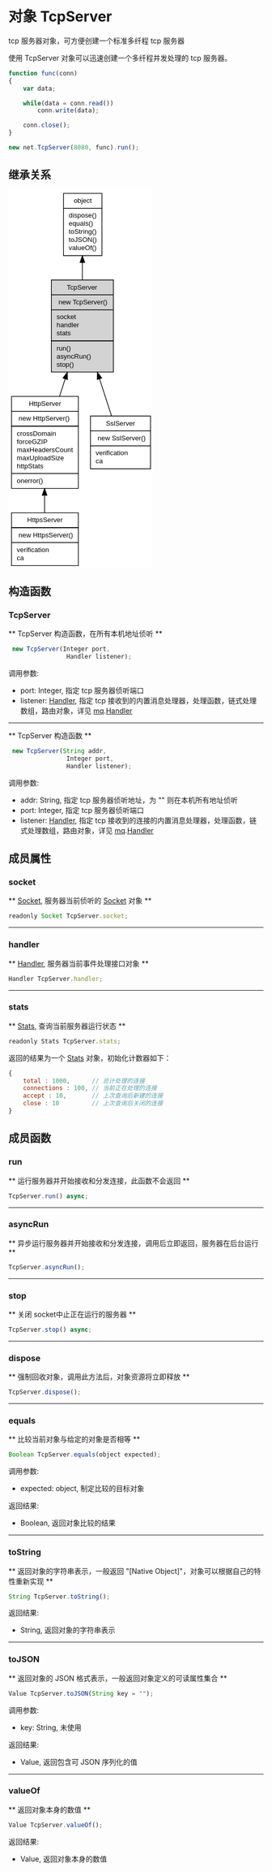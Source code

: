 # 对象 TcpServer
tcp 服务器对象，可方便创建一个标准多纤程 tcp 服务器

使用 TcpServer 对象可以迅速创建一个多纤程并发处理的 tcp 服务器。
```JavaScript
function func(conn)
{
    var data;

    while(data = conn.read())
        conn.write(data);

    conn.close();
}

new net.TcpServer(8080, func).run();
```

## 继承关系
<div class="inherits"><svg width="214pt" height="558pt" viewBox="0.00 0.00 214.00 558.00" xmlns="http://www.w3.org/2000/svg" xmlns:xlink="http://www.w3.org/1999/xlink">
<g id="graph0" class="graph" transform="scale(1 1) rotate(0) translate(4 554)">
<title>%0</title>
<polygon fill="#ffffff" stroke="transparent" points="-4,4 -4,-554 210,-554 210,4 -4,4"/>
<!-- object -->
<g id="node1" class="node">
<title>object</title>
<g id="a_node1"><a xlink:href="object.md" xlink:title="object">
<polygon fill="#ffffff" stroke="transparent" points="77,-458 77,-550 134,-550 134,-458 77,-458"/>
<polygon fill="none" stroke="#000000" points="77.5,-528 77.5,-550 134.5,-550 134.5,-528 77.5,-528"/>
<text text-anchor="start" x="92.6625" y="-536" font-family="Helvetica,sans-Serif" font-size="10.00" fill="#000000">object</text>
<polygon fill="none" stroke="#000000" points="77.5,-458 77.5,-528 134.5,-528 134.5,-458 77.5,-458"/>
<text text-anchor="start" x="82.5" y="-514" font-family="Helvetica,sans-Serif" font-size="10.00" fill="#000000"> dispose()</text>
<text text-anchor="start" x="82.5" y="-502" font-family="Helvetica,sans-Serif" font-size="10.00" fill="#000000"> equals()</text>
<text text-anchor="start" x="82.5" y="-490" font-family="Helvetica,sans-Serif" font-size="10.00" fill="#000000"> toString()</text>
<text text-anchor="start" x="82.5" y="-478" font-family="Helvetica,sans-Serif" font-size="10.00" fill="#000000"> toJSON()</text>
<text text-anchor="start" x="82.5" y="-466" font-family="Helvetica,sans-Serif" font-size="10.00" fill="#000000"> valueOf()</text>
</a>
</g>
</g>
<!-- TcpServer -->
<g id="node2" class="node">
<title>TcpServer</title>
<g id="a_node2"><a xlink:title="TcpServer">
<polygon fill="#d3d3d3" stroke="transparent" points="59.5,-286 59.5,-422 151.5,-422 151.5,-286 59.5,-286"/>
<polygon fill="none" stroke="#000000" points="59.5,-400 59.5,-422 151.5,-422 151.5,-400 59.5,-400"/>
<text text-anchor="start" x="82.4435" y="-408" font-family="Helvetica,sans-Serif" font-size="10.00" fill="#000000">TcpServer</text>
<polygon fill="none" stroke="#000000" points="59.5,-378 59.5,-400 151.5,-400 151.5,-378 59.5,-378"/>
<text text-anchor="start" x="64.5" y="-386" font-family="Helvetica,sans-Serif" font-size="10.00" fill="#000000">  new TcpServer()</text>
<polygon fill="none" stroke="#000000" points="59.5,-332 59.5,-378 151.5,-378 151.5,-332 59.5,-332"/>
<text text-anchor="start" x="64.5" y="-364" font-family="Helvetica,sans-Serif" font-size="10.00" fill="#000000"> socket</text>
<text text-anchor="start" x="64.5" y="-352" font-family="Helvetica,sans-Serif" font-size="10.00" fill="#000000"> handler</text>
<text text-anchor="start" x="64.5" y="-340" font-family="Helvetica,sans-Serif" font-size="10.00" fill="#000000"> stats</text>
<polygon fill="none" stroke="#000000" points="59.5,-286 59.5,-332 151.5,-332 151.5,-286 59.5,-286"/>
<text text-anchor="start" x="64.5" y="-318" font-family="Helvetica,sans-Serif" font-size="10.00" fill="#000000"> run()</text>
<text text-anchor="start" x="64.5" y="-306" font-family="Helvetica,sans-Serif" font-size="10.00" fill="#000000"> asyncRun()</text>
<text text-anchor="start" x="64.5" y="-294" font-family="Helvetica,sans-Serif" font-size="10.00" fill="#000000"> stop()</text>
</a>
</g>
</g>
<!-- object&#45;&gt;TcpServer -->
<g id="edge1" class="edge">
<title>object-&gt;TcpServer</title>
<path fill="none" stroke="#000000" d="M105.5,-447.7662C105.5,-439.4038 105.5,-430.7087 105.5,-422.1344"/>
<polygon fill="#000000" stroke="#000000" points="102.0001,-447.7711 105.5,-457.7711 109.0001,-447.7711 102.0001,-447.7711"/>
</g>
<!-- HttpServer -->
<g id="node3" class="node">
<title>HttpServer</title>
<g id="a_node3"><a xlink:href="HttpServer.md" xlink:title="HttpServer">
<polygon fill="#ffffff" stroke="transparent" points="0,-114 0,-250 99,-250 99,-114 0,-114"/>
<polygon fill="none" stroke="#000000" points=".5,-228 .5,-250 99.5,-250 99.5,-228 .5,-228"/>
<text text-anchor="start" x="26.1095" y="-236" font-family="Helvetica,sans-Serif" font-size="10.00" fill="#000000">HttpServer</text>
<polygon fill="none" stroke="#000000" points=".5,-206 .5,-228 99.5,-228 99.5,-206 .5,-206"/>
<text text-anchor="start" x="5.5" y="-214" font-family="Helvetica,sans-Serif" font-size="10.00" fill="#000000">  new HttpServer()</text>
<polygon fill="none" stroke="#000000" points=".5,-136 .5,-206 99.5,-206 99.5,-136 .5,-136"/>
<text text-anchor="start" x="5.5" y="-192" font-family="Helvetica,sans-Serif" font-size="10.00" fill="#000000"> crossDomain</text>
<text text-anchor="start" x="5.5" y="-180" font-family="Helvetica,sans-Serif" font-size="10.00" fill="#000000"> forceGZIP</text>
<text text-anchor="start" x="5.5" y="-168" font-family="Helvetica,sans-Serif" font-size="10.00" fill="#000000"> maxHeadersCount</text>
<text text-anchor="start" x="5.5" y="-156" font-family="Helvetica,sans-Serif" font-size="10.00" fill="#000000"> maxUploadSize</text>
<text text-anchor="start" x="5.5" y="-144" font-family="Helvetica,sans-Serif" font-size="10.00" fill="#000000"> httpStats</text>
<polygon fill="none" stroke="#000000" points=".5,-114 .5,-136 99.5,-136 99.5,-114 .5,-114"/>
<text text-anchor="start" x="5.5" y="-122" font-family="Helvetica,sans-Serif" font-size="10.00" fill="#000000"> onerror()</text>
</a>
</g>
</g>
<!-- TcpServer&#45;&gt;HttpServer -->
<g id="edge2" class="edge">
<title>TcpServer-&gt;HttpServer</title>
<path fill="none" stroke="#000000" d="M80.0773,-275.916C77.2876,-267.3475 74.4634,-258.6733 71.7169,-250.2376"/>
<polygon fill="#000000" stroke="#000000" points="76.7824,-277.1017 83.2064,-285.5268 83.4385,-274.9345 76.7824,-277.1017"/>
</g>
<!-- SslServer -->
<g id="node5" class="node">
<title>SslServer</title>
<g id="a_node5"><a xlink:href="SslServer.md" xlink:title="SslServer">
<polygon fill="#ffffff" stroke="transparent" points="117,-143 117,-221 206,-221 206,-143 117,-143"/>
<polygon fill="none" stroke="#000000" points="117.5,-199 117.5,-221 206.5,-221 206.5,-199 117.5,-199"/>
<text text-anchor="start" x="140.3335" y="-207" font-family="Helvetica,sans-Serif" font-size="10.00" fill="#000000">SslServer</text>
<polygon fill="none" stroke="#000000" points="117.5,-177 117.5,-199 206.5,-199 206.5,-177 117.5,-177"/>
<text text-anchor="start" x="122.5" y="-185" font-family="Helvetica,sans-Serif" font-size="10.00" fill="#000000">  new SslServer()</text>
<polygon fill="none" stroke="#000000" points="117.5,-143 117.5,-177 206.5,-177 206.5,-143 117.5,-143"/>
<text text-anchor="start" x="122.5" y="-163" font-family="Helvetica,sans-Serif" font-size="10.00" fill="#000000"> verification</text>
<text text-anchor="start" x="122.5" y="-151" font-family="Helvetica,sans-Serif" font-size="10.00" fill="#000000"> ca</text>
</a>
</g>
</g>
<!-- TcpServer&#45;&gt;SslServer -->
<g id="edge4" class="edge">
<title>TcpServer-&gt;SslServer</title>
<path fill="none" stroke="#000000" d="M130.9147,-275.9405C137.1131,-256.9026 143.4819,-237.3413 148.7922,-221.0311"/>
<polygon fill="#000000" stroke="#000000" points="127.5615,-274.9345 127.7936,-285.5268 134.2176,-277.1017 127.5615,-274.9345"/>
</g>
<!-- HttpsServer -->
<g id="node4" class="node">
<title>HttpsServer</title>
<g id="a_node4"><a xlink:href="HttpsServer.md" xlink:title="HttpsServer">
<polygon fill="#ffffff" stroke="transparent" points="0,0 0,-78 99,-78 99,0 0,0"/>
<polygon fill="none" stroke="#000000" points=".5,-56 .5,-78 99.5,-78 99.5,-56 .5,-56"/>
<text text-anchor="start" x="23.6095" y="-64" font-family="Helvetica,sans-Serif" font-size="10.00" fill="#000000">HttpsServer</text>
<polygon fill="none" stroke="#000000" points=".5,-34 .5,-56 99.5,-56 99.5,-34 .5,-34"/>
<text text-anchor="start" x="5.5" y="-42" font-family="Helvetica,sans-Serif" font-size="10.00" fill="#000000">  new HttpsServer()</text>
<polygon fill="none" stroke="#000000" points=".5,0 .5,-34 99.5,-34 99.5,0 .5,0"/>
<text text-anchor="start" x="5.5" y="-20" font-family="Helvetica,sans-Serif" font-size="10.00" fill="#000000"> verification</text>
<text text-anchor="start" x="5.5" y="-8" font-family="Helvetica,sans-Serif" font-size="10.00" fill="#000000"> ca</text>
</a>
</g>
</g>
<!-- HttpServer&#45;&gt;HttpsServer -->
<g id="edge3" class="edge">
<title>HttpServer-&gt;HttpsServer</title>
<path fill="none" stroke="#000000" d="M49.5,-103.8187C49.5,-94.9595 49.5,-86.2382 49.5,-78.2054"/>
<polygon fill="#000000" stroke="#000000" points="46.0001,-103.8504 49.5,-113.8505 53.0001,-103.8505 46.0001,-103.8504"/>
</g>
</g>
</svg></div>

## 构造函数
        
### TcpServer
** TcpServer 构造函数，在所有本机地址侦听 **
```JavaScript
 new TcpServer(Integer port,
                Handler listener);
```

调用参数:
* port: Integer, 指定 tcp 服务器侦听端口
* listener: [Handler](Handler.md), 指定 tcp 接收到的内置消息处理器，处理函数，链式处理数组，路由对象，详见 [mq](../../module/ifs/mq.md).[Handler](Handler.md)

--------------------------
** TcpServer 构造函数 **
```JavaScript
 new TcpServer(String addr,
                Integer port,
                Handler listener);
```

调用参数:
* addr: String, 指定 tcp 服务器侦听地址，为 "" 则在本机所有地址侦听
* port: Integer, 指定 tcp 服务器侦听端口
* listener: [Handler](Handler.md), 指定 tcp 接收到的连接的内置消息处理器，处理函数，链式处理数组，路由对象，详见 [mq](../../module/ifs/mq.md).[Handler](Handler.md)

## 成员属性
        
### socket
** [Socket](Socket.md), 服务器当前侦听的 [Socket](Socket.md) 对象 **
```JavaScript
readonly Socket TcpServer.socket;
```

--------------------------
### handler
** [Handler](Handler.md), 服务器当前事件处理接口对象 **
```JavaScript
Handler TcpServer.handler;
```

--------------------------
### stats
** [Stats](Stats.md), 查询当前服务器运行状态 **
```JavaScript
readonly Stats TcpServer.stats;
```

返回的结果为一个 [Stats](Stats.md) 对象，初始化计数器如下：
```JavaScript
{
    total : 1000,      // 总计处理的连接
    connections : 100, // 当前正在处理的连接
    accept : 10,       // 上次查询后新建的连接
    close : 10         // 上次查询后关闭的连接
}
```

## 成员函数
        
### run
** 运行服务器并开始接收和分发连接，此函数不会返回 **
```JavaScript
TcpServer.run() async;
```

--------------------------
### asyncRun
** 异步运行服务器并开始接收和分发连接，调用后立即返回，服务器在后台运行 **
```JavaScript
TcpServer.asyncRun();
```

--------------------------
### stop
** 关闭 socket中止正在运行的服务器 **
```JavaScript
TcpServer.stop() async;
```

--------------------------
### dispose
** 强制回收对象，调用此方法后，对象资源将立即释放 **
```JavaScript
TcpServer.dispose();
```

--------------------------
### equals
** 比较当前对象与给定的对象是否相等 **
```JavaScript
Boolean TcpServer.equals(object expected);
```

调用参数:
* expected: object, 制定比较的目标对象

返回结果:
* Boolean, 返回对象比较的结果

--------------------------
### toString
** 返回对象的字符串表示，一般返回 "[Native Object]"，对象可以根据自己的特性重新实现 **
```JavaScript
String TcpServer.toString();
```

返回结果:
* String, 返回对象的字符串表示

--------------------------
### toJSON
** 返回对象的 JSON 格式表示，一般返回对象定义的可读属性集合 **
```JavaScript
Value TcpServer.toJSON(String key = "");
```

调用参数:
* key: String, 未使用

返回结果:
* Value, 返回包含可 JSON 序列化的值

--------------------------
### valueOf
** 返回对象本身的数值 **
```JavaScript
Value TcpServer.valueOf();
```

返回结果:
* Value, 返回对象本身的数值

